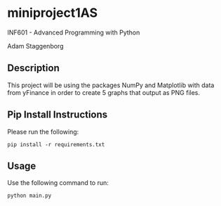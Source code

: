 # miniproject1AS

INF601 - Advanced Programming with Python

Adam Staggenborg

## Description
This project will be using the packages NumPy and Matplotlib with data from yFinance in order to create 5 graphs that output as PNG files.

## Pip Install Instructions

Please run the following:
```
pip install -r requirements.txt 
```

## Usage

Use the following command to run:
```
python main.py
```
